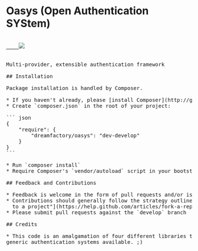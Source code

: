 # Oasys (Open Authentication SYStem)

<pre><a href="http://tc.dreamfactory.com:8111/viewType.html?buildTypeId=oasys_release&guest=1">
    <img src="http://tc.dreamfactory.com:8111/app/rest/builds/buildTypeId=oasys_release/statusIcon"/>
</a>

Multi-provider, extensible authentication framework

## Installation

Package installation is handled by Composer.

* If you haven't already, please [install Composer](http://getcomposer.org/doc/00-intro.md#installation-nix)
* Create `composer.json` in the root of your project:

``` json
{
    "require": {
        "dreamfactory/oasys": "dev-develop"
    }
}
```

* Run `composer install`
* Require Composer's `vendor/autoload` script in your bootstrap/init script

## Feedback and Contributions

* Feedback is welcome in the form of pull requests and/or issues.
* Contributions should generally follow the strategy outlined in ["Contributing
  to a project"](https://help.github.com/articles/fork-a-repo#contributing-to-a-project)
* Please submit pull requests against the `develop` branch

## Credits

* This code is an amalgamation of four different libraries that I've been carting around for years.  It wouldn't have been possible if there weren't so many poorly crafted
generic authentication systems available. ;)
